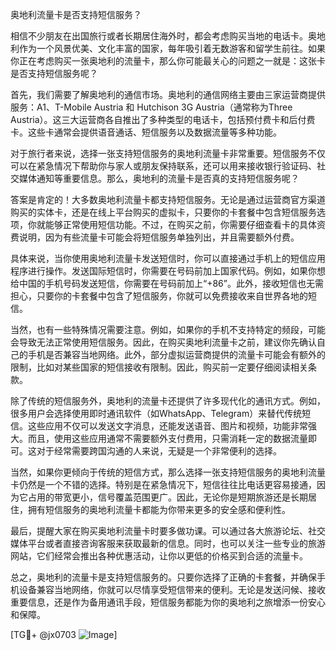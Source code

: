 奥地利流量卡是否支持短信服务？

相信不少朋友在出国旅行或者长期居住海外时，都会考虑购买当地的电话卡。奥地利作为一个风景优美、文化丰富的国家，每年吸引着无数游客和留学生前往。如果你正在考虑购买一张奥地利的流量卡，那么你可能最关心的问题之一就是：这张卡是否支持短信服务呢？

首先，我们需要了解奥地利的通信市场。奥地利的通信网络主要由三家运营商提供服务：A1、T-Mobile Austria 和 Hutchison 3G Austria（通常称为Three Austria）。这三大运营商各自推出了多种类型的电话卡，包括预付费卡和后付费卡。这些卡通常会提供语音通话、短信服务以及数据流量等多种功能。

对于旅行者来说，选择一张支持短信服务的奥地利流量卡非常重要。短信服务不仅可以在紧急情况下帮助你与家人或朋友保持联系，还可以用来接收银行验证码、社交媒体通知等重要信息。那么，奥地利的流量卡是否真的支持短信服务呢？

答案是肯定的！大多数奥地利流量卡都支持短信服务。无论是通过运营商官方渠道购买的实体卡，还是在线上平台购买的虚拟卡，只要你的卡套餐中包含短信服务选项，你就能够正常使用短信功能。不过，在购买之前，你需要仔细查看卡的具体资费说明，因为有些流量卡可能会将短信服务单独列出，并且需要额外付费。

具体来说，当你使用奥地利流量卡发送短信时，你可以直接通过手机上的短信应用程序进行操作。发送国际短信时，你需要在号码前加上国家代码。例如，如果你想给中国的手机号码发送短信，你需要在号码前加上“+86”。此外，接收短信也无需担心，只要你的卡套餐中包含了短信服务，你就可以免费接收来自世界各地的短信。

当然，也有一些特殊情况需要注意。例如，如果你的手机不支持特定的频段，可能会导致无法正常使用短信服务。因此，在购买奥地利流量卡之前，建议你先确认自己的手机是否兼容当地网络。此外，部分虚拟运营商提供的流量卡可能会有额外的限制，比如对某些国家的短信接收有限制。因此，购买前一定要仔细阅读相关条款。

除了传统的短信服务外，奥地利的流量卡还提供了许多现代化的通讯方式。例如，很多用户会选择使用即时通讯软件（如WhatsApp、Telegram）来替代传统短信。这些应用不仅可以发送文字消息，还能发送语音、图片和视频，功能非常强大。而且，使用这些应用通常不需要额外支付费用，只需消耗一定的数据流量即可。这对于经常需要跨国沟通的人来说，无疑是一个非常便利的选择。

当然，如果你更倾向于传统的短信方式，那么选择一张支持短信服务的奥地利流量卡仍然是一个不错的选择。特别是在紧急情况下，短信往往比电话更容易接通，因为它占用的带宽更小，信号覆盖范围更广。因此，无论你是短期旅游还是长期居住，拥有短信服务的奥地利流量卡都能为你带来更多的安全感和便利性。

最后，提醒大家在购买奥地利流量卡时要多做功课。可以通过各大旅游论坛、社交媒体平台或者直接咨询客服来获取最新的信息。同时，也可以关注一些专业的旅游网站，它们经常会推出各种优惠活动，让你以更低的价格买到合适的流量卡。

总之，奥地利的流量卡是支持短信服务的。只要你选择了正确的卡套餐，并确保手机设备兼容当地网络，你就可以尽情享受短信带来的便利。无论是发送问候、接收重要信息，还是作为备用通讯手段，短信服务都能为你的奥地利之旅增添一份安心和保障。

[TG💪+ @jx0703 ![Image](https://github.com/user-attachments/assets/dbca1d08-cadb-493c-b0ec-ad6f7a83f270)]
